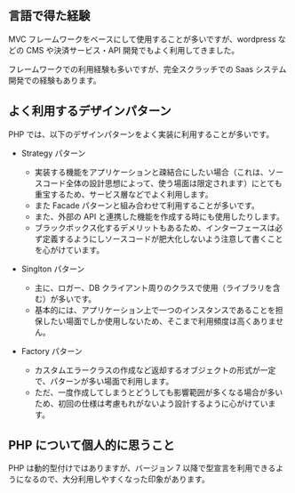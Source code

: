 ## 言語で得た経験

MVC フレームワークをベースにして使用することが多いですが、wordpress などの CMS や決済サービス・API 開発でもよく利用してきました。

フレームワークでの利用経験も多いですが、完全スクラッチでの Saas システム開発での経験もあります。

## よく利用するデザインパターン

PHP では、以下のデザインパターンをよく実装に利用することが多いです。

- Strategy パターン

  - 実装する機能をアプリケーションと疎結合にしたい場合（これは、ソースコード全体の設計思想によって、使う場面は限定されます）にとても重宝するため、サービス層などでよく利用します。
  - また Facade パターンと組み合わせて利用することが多いです。
  - また、外部の API と連携した機能を作成する時にも使用したりします。
  - ブラックボックス化するデメリットもあるため、インターフェースは必ず定義するようにしソースコードが肥大化しないよう注意して書くことを心がけています。

- Singlton パターン

  - 主に、ロガー、DB クライアント周りのクラスで使用（ライブラリを含む）が多いです。
  - 基本的には、アプリケーション上で一つのインスタンスであることを担保したい場面でしか使用しないため、そこまで利用頻度は高くありません。

- Factory パターン

  - カスタムエラークラスの作成など返却するオブジェクトの形式が一定で、パターンが多い場面で利用します。
  - ただ、一度作成してしまうとどうしても影響範囲が多くなる場合が多いため、初回の仕様は考慮もれがないよう設計するように心がけています。

## PHP について個人的に思うこと

PHP は動的型付けではありますが、バージョン 7 以降で型宣言を利用できるようになるので、大分利用しやすくなった印象があります。
